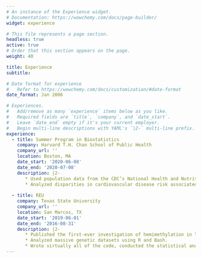 ```yaml
---
# An instance of the Experience widget.
# Documentation: https://wowchemy.com/docs/page-builder/
widget: experience

# This file represents a page section.
headless: true
active: true
# Order that this section appears on the page.
weight: 40

title: Experience
subtitle:

# Date format for experience
#   Refer to https://wowchemy.com/docs/customization/#date-format
date_format: Jan 2006

# Experiences.
#   Add/remove as many `experience` items below as you like.
#   Required fields are `title`, `company`, and `date_start`.
#   Leave `date_end` empty if it's your current employer.
#   Begin multi-line descriptions with YAML's `|2-` multi-line prefix.
experience:
  - title: Summer Program in Biostatistics
    company: Harvard T.H. Chan School of Public Health
    company_url: ''
    location: Boston, MA
    date_start: '2020-06-08'
    date_end: '2020-07-08'
    description: |2-        
       * Used population data from the CDC’s National Health and Nutrition Examination Survey.
       * Analyzed disparities in cardiovascular disease risk associated with race and socioeconomic variables.
        
  - title: REU
    company: Texas State University
    company_url: ''
    location: San Marcos, TX
    date_start: '2019-06-01'
    date_end: '2016-08-31'
    description: |2-        
       * Published the first-ever investigation of hemimethylation in lung cancer.
       * Analyzed massive genetic datasets using R and Bash.
       * Wrote virtually all of the code, conducted the statistical analysis, and wrote most of the manuscript.
---
```

